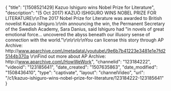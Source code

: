 {
    "title": "[1508521429] Kazuo Ishiguro wins Nobel Prize for Literature",
    "description": "(5 Oct 2017) KAZUO ISHIGURO WINS NOBEL PRIZE FOR LITERATURE\r\nThe 2017 Nobel Prize for Literature was awarded to British novelist Kazuo Ishiguro.\r\nIn announcing the win, the Permanent Secretary of the Swedish Academy, Sara Danius, said Ishiguro had \"in novels of great emotional force... uncovered the abyss beneath our illusory sense of connection with the world.\"\r\n\r\n\r\nYou can license this story through AP Archive: http:\/\/www.aparchive.com\/metadata\/youtube\/9e6b7b41223e3481e1e7fd25144b370a \r\nFind out more about AP Archive: http:\/\/www.aparchive.com\/HowWeWork",
    "channelid": "123184222",
    "videoid": "123185641",
    "date_created": "1507635863",
    "date_modified": "1508436410",
    "type": "captivate",
    "layout": "channelVideo",
    "url": "\/c1\/kazuo-ishiguro-wins-nobel-prize-for-literature\/123184222-123185641"
}
